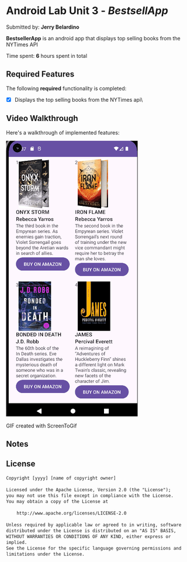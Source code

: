 # Android Lab Unit 3 - *BestsellApp*

Submitted by: **Jerry Belardino**

**BestsellerApp** is an android app that displays top selling books from the NYTimes API

Time spent: **6** hours spent in total

## Required Features

The following **required** functionality is completed:

* [x] Displays the top selling books from the NYTimes api\

## Video Walkthrough

Here's a walkthrough of implemented features:

<img src='walkthrough.gif' title='Video Walkthrough' width='' alt='Video Walkthrough' />

GIF created with ScreenToGif

## Notes

## License

    Copyright [yyyy] [name of copyright owner]

    Licensed under the Apache License, Version 2.0 (the "License");
    you may not use this file except in compliance with the License.
    You may obtain a copy of the License at

        http://www.apache.org/licenses/LICENSE-2.0

    Unless required by applicable law or agreed to in writing, software
    distributed under the License is distributed on an "AS IS" BASIS,
    WITHOUT WARRANTIES OR CONDITIONS OF ANY KIND, either express or implied.
    See the License for the specific language governing permissions and
    limitations under the License.
